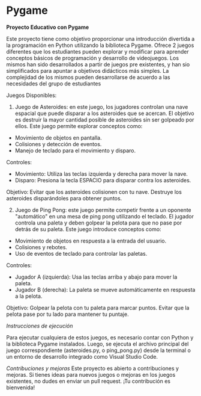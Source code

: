 # Pygame

**Proyecto Educativo con Pygame**

Este proyecto tiene como objetivo proporcionar una introducción divertida a la programación en Python utilizando la biblioteca Pygame. Ofrece 2 juegos diferentes que los estudiantes pueden explorar y modificar para aprender conceptos básicos de programación y desarrollo de videojuegos. Los mismos han sido desarrollados a partir de juegos pre existentes, y han sio simplificados para apuntar a objetivos didácticos más simples. La complejidad de los mismos pueden desarrollarse de acuerdo a las necesidades del grupo de estudiantes

Juegos Disponibles:
1. Juego de Asteroides: en este juego, los jugadores controlan una nave espacial que puede disparar a los asteroides que se acercan. El objetivo es destruir la mayor cantidad posible de asteroides sin ser golpeado por ellos. Este juego permite explorar conceptos como:
- Movimiento de objetos en pantalla.
- Colisiones y detección de eventos.
- Manejo de teclado para el movimiento y disparo.

Controles:
- Movimiento: Utiliza las teclas izquierda y derecha para mover la nave.
- Disparo: Presiona la tecla ESPACIO para disparar contra los asteroides.

Objetivo: Evitar que los asteroides colisionen con tu nave. Destruye los asteroides disparándoles para obtener puntos.

2. Juego de Ping Pong: este juego permite competir frente a un oponente "automático" en una mesa de ping pong utilizando el teclado. El jugador controla una paleta y deben golpear la pelota para que no pase por detrás de su paleta. Este juego introduce conceptos como:
- Movimiento de objetos en respuesta a la entrada del usuario.
- Colisiones y rebotes.
- Uso de eventos de teclado para controlar las paletas.

Controles:
- Jugador A (izquierda): Usa las teclas arriba y abajo para mover la paleta.
- Jugador B (derecha): La paleta se mueve automáticamente en respuesta a la pelota.

Objetivo: Golpear la pelota con tu paleta para marcar puntos. Evitar que la pelota pase por tu lado para mantener tu puntaje.

*Instrucciones de ejecución*

Para ejecutar cualquiera de estos juegos, es necesario contar con Python y la biblioteca Pygame instalados. Luego, se ejecuta el archivo principal del juego correspondiente (asteroides.py, o ping_pong.py) desde la terminal o un entorno de desarrollo integrado como Visual Studio Code.

*Contribuciones y mejoras* 
Este proyecto es abierto a contribuciones y mejoras. Si tienes ideas para nuevos juegos o mejoras en los juegos existentes, no dudes en enviar un pull request. ¡Tu contribución es bienvenida!

